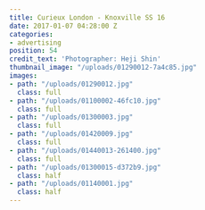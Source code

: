 ```yaml
---
title: Curieux London - Knoxville SS 16
date: 2017-01-07 04:28:00 Z
categories:
- advertising
position: 54
credit_text: 'Photographer: Heji Shin'
thumbnail_image: "/uploads/01290012-7a4c85.jpg"
images:
- path: "/uploads/01290012.jpg"
  class: full
- path: "/uploads/01100002-46fc10.jpg"
  class: full
- path: "/uploads/01300003.jpg"
  class: full
- path: "/uploads/01420009.jpg"
  class: full
- path: "/uploads/01440013-261400.jpg"
  class: full
- path: "/uploads/01300015-d372b9.jpg"
  class: half
- path: "/uploads/01140001.jpg"
  class: half
---
```


